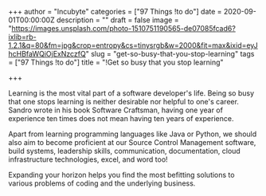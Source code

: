 +++
author = "Incubyte"
categories = ["97 Things !to do"]
date = 2020-09-01T00:00:00Z
description = ""
draft = false
image = "https://images.unsplash.com/photo-1510751190565-de07085fcad6?ixlib=rb-1.2.1&q=80&fm=jpg&crop=entropy&cs=tinysrgb&w=2000&fit=max&ixid=eyJhcHBfaWQiOjExNzczfQ"
slug = "get-so-busy-that-you-stop-learning"
tags = ["97 Things !to do"]
title = "!Get so busy that you stop learning"

+++


Learning is the most vital part of a software developer's life. Being so busy that one stops learning is neither desirable nor helpful to one's career. Sandro wrote in his book Software Craftsman, having one year of experience ten times does not mean having ten years of experience.

Apart from learning programming languages like Java or Python, we should also aim to become proficient at our Source Control Management software, build systems, leadership skills, communication, documentation, cloud infrastructure technologies, excel, and word too!

Expanding your horizon helps you find the most befitting solutions to various problems of coding and the underlying business.

